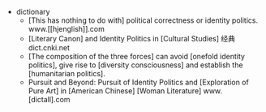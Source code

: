 - dictionary
    - [This has nothing to do with] political correctness or identity politics. www.[[hjenglish]].com
    - [Literary Canon] and Identity Politics in [Cultural Studies] 经典 dict.cnki.net
    - [The composition of the three forces] can avoid [onefold identity politics], give rise to [diversity consciousness] and establish the [humanitarian politics].
    - Pursuit and Beyond: Pursuit of Identity Politics and [Exploration of Pure Art] in [American Chinese] [Woman Literature] www.[dictall].com
